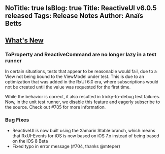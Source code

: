 NoTitle: true
IsBlog: true
Title: ReactiveUI v6.0.5 released
Tags: Release Notes
Author: Anaïs Betts
---

## [What's New](https://github.com/reactiveui/ReactiveUI/compare/6.0.4...6.0.5)

### ToProperty and ReactiveCommand are no longer lazy in a test runner

In certain situations, tests that appear to be reasonable would fail, due to a View not being bound to the ViewModel under test. This is due to an optimization that was added in the RxUI 6.0 era, where subscriptions would not be created until the value was requested for the first time. 

While the behavior is correct, it also resulted in tricky-to-debug test failures. Now, in the unit test runner, we disable this feature and eagerly subscribe to the source. Check out #705 for more information.

### Bug Fixes
- ReactiveUI is now built using the Xamarin Stable branch, which means that RxUI-Events for iOS is now based on iOS 7.x instead of being based on the iOS 8 Beta
- Fixed typo in error message (#704, thanks @mteper)
